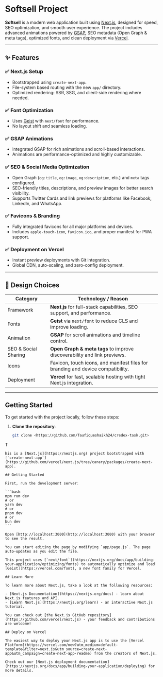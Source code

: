 # Softsell Project

**Softsell** is a modern web application built using [Next.js](https://nextjs.org), designed for speed, SEO optimization, and smooth user experience. The project includes advanced animations powered by [GSAP](https://gsap.com/), SEO metadata (Open Graph & meta tags), optimized fonts, and clean deployment via [Vercel](https://vercel.com).

---

## ✨ Features

### ✅ Next.js Setup
- Bootstrapped using `create-next-app`.
- File-system based routing with the new `app/` directory.
- Optimized rendering: SSR, SSG, and client-side rendering where needed.

### ✅ Font Optimization
- Uses [Geist](https://vercel.com/font) with `next/font` for performance.
- No layout shift and seamless loading.

### ✅ GSAP Animations
- Integrated GSAP for rich animations and scroll-based interactions.
- Animations are performance-optimized and highly customizable.

### ✅ SEO & Social Media Optimization
- Open Graph (`og:title`, `og:image`, `og:description`, etc.) and `meta` tags configured.
- SEO-friendly titles, descriptions, and preview images for better search visibility.
- Supports Twitter Cards and link previews for platforms like Facebook, LinkedIn, and WhatsApp.

### ✅ Favicons & Branding
- Fully integrated favicons for all major platforms and devices.
- Includes `apple-touch-icon`, `favicon.ico`, and proper manifest for PWA support.

### ✅ Deployment on Vercel
- Instant preview deployments with Git integration.
- Global CDN, auto-scaling, and zero-config deployment.

---

## 🎨 Design Choices

| Category             | Technology / Reason                                                                 |
|----------------------|--------------------------------------------------------------------------------------|
| Framework            | **Next.js** for full-stack capabilities, SEO support, and performance.              |
| Fonts                | **Geist** via `next/font` to reduce CLS and improve loading.                        |
| Animation            | **GSAP** for scroll animations and timeline control.                                |
| SEO & Social Sharing | **Open Graph & meta tags** to improve discoverability and link previews.            |
| Icons                | Favicon, touch icons, and manifest files for branding and device compatibility.     |
| Deployment           | **Vercel** for fast, scalable hosting with tight Next.js integration.               |

---

## Getting Started

To get started with the project locally, follow these steps:

1. **Clone the repository**:
   ```bash
   git clone <https://github.com/Taufiqueshaikh24/credex-task.git>
T
    
    
    
    his is a [Next.js](https://nextjs.org) project bootstrapped with [`create-next-app`](https://github.com/vercel/next.js/tree/canary/packages/create-next-app).

    ## Getting Started

    First, run the development server:

    ```bash
    npm run dev
    # or
    yarn dev
    # or
    pnpm dev
    # or
    bun dev
    ```

    Open [http://localhost:3000](http://localhost:3000) with your browser to see the result.

    You can start editing the page by modifying `app/page.js`. The page auto-updates as you edit the file.

    This project uses [`next/font`](https://nextjs.org/docs/app/building-your-application/optimizing/fonts) to automatically optimize and load [Geist](https://vercel.com/font), a new font family for Vercel.

    ## Learn More

    To learn more about Next.js, take a look at the following resources:

    - [Next.js Documentation](https://nextjs.org/docs) - learn about Next.js features and API.
    - [Learn Next.js](https://nextjs.org/learn) - an interactive Next.js tutorial.

    You can check out [the Next.js GitHub repository](https://github.com/vercel/next.js) - your feedback and contributions are welcome!

    ## Deploy on Vercel

    The easiest way to deploy your Next.js app is to use the [Vercel Platform](https://vercel.com/new?utm_medium=default-template&filter=next.js&utm_source=create-next-app&utm_campaign=create-next-app-readme) from the creators of Next.js.

    Check out our [Next.js deployment documentation](https://nextjs.org/docs/app/building-your-application/deploying) for more details.
